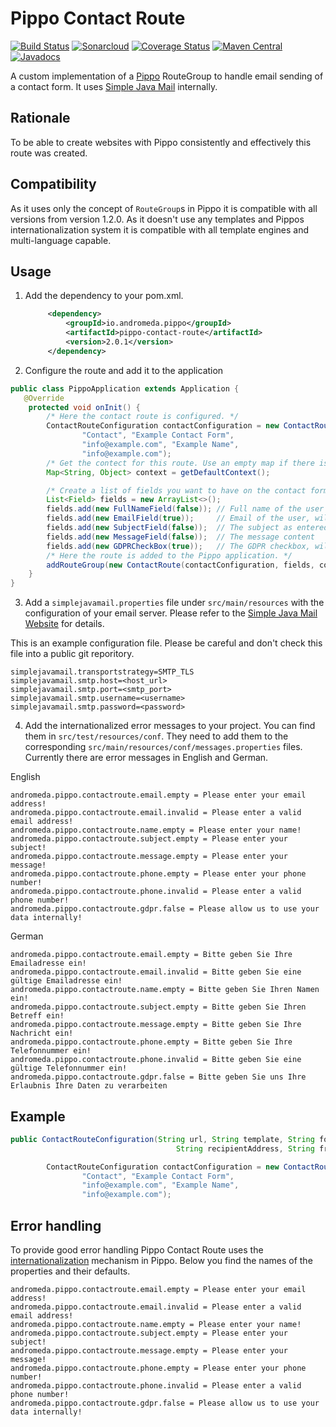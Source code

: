 Pippo Contact Route
===================
[![Build Status](https://travis-ci.org/rygel/pippo-contact-route.svg?branch=master)](https://travis-ci.org/rygel/pippo-contact-route)
[![Sonarcloud](https://sonarcloud.io/api/project_badges/measure?project=io.andromeda.pippo%3Apippo-contact-route&metric=alert_status)](https://sonarcloud.io/api/project_badges/measure?project=io.andromeda.pippo%3Apippo-contact-route&metric=alert_status)
[![Coverage Status](https://coveralls.io/repos/github/rygel/pippo-contact-route/badge.svg?branch=master)](https://coveralls.io/github/rygel/pippo-contact-route?branch=master)
[![Maven Central](http://img.shields.io/maven-central/v/io.andromeda.pippo/pippo-contact-route.svg)](http://search.maven.org/#search|ga|1|io.andromeda.pippo)
[![Javadocs](http://www.javadoc.io/badge/io.andromeda.pippo/pippo-contact-route.svg)](http://www.javadoc.io/doc/io.andromeda/pippo-contact-route)


A custom implementation of a [Pippo](pippo.ro) RouteGroup to handle email sending of a contact form. It uses [Simple Java Mail](http://www.simplejavamail.org) internally.

## Rationale
To be able to create websites with Pippo consistently and effectively this route was created.

## Compatibility
As it uses only the concept of `RouteGroup`s in Pippo it is compatible with all versions from version 1.2.0. As it doesn't use any templates and Pippos internationalization system it is compatible with all template engines and multi-language capable.

## Usage
1) Add the dependency to your pom.xml.
   ```xml
        <dependency>
            <groupId>io.andromeda.pippo</groupId>
            <artifactId>pippo-contact-route</artifactId>
            <version>2.0.1</version>
        </dependency>
   ```

2) Configure the route and add it to the application
```java
public class PippoApplication extends Application {
   @Override
    protected void onInit() {
        /* Here the contact route is configured. */
        ContactRouteConfiguration contactConfiguration = new ContactRouteConfiguration("/contact", "contact",
                "Contact", "Example Contact Form",
                "info@example.com", "Example Name",
                "info@example.com");
        /* Get the contect for this route. Use an empty map if there is no context. */
        Map<String, Object> context = getDefaultContext();

        /* Create a list of fields you want to have on the contact form. */
        List<Field> fields = new ArrayList<>();
        fields.add(new FullNameField(false)); // Full name of the user
        fields.add(new EmailField(true));     // Email of the user, will be validated
        fields.add(new SubjectField(false));  // The subject as entered
        fields.add(new MessageField(false));  // The message content
        fields.add(new GDPRCheckBox(true));   // The GDPR checkbox, will be validated
        /* Here the route is added to the Pippo application. */
        addRouteGroup(new ContactRoute(contactConfiguration, fields, context));
    }
}
```

3) Add a ```simplejavamail.properties``` file under ```src/main/resources``` with the configuration of your email server.
Please refer to the [Simple Java Mail Website](http://www.simplejavamail.org/#/configuration) for details.

This is an example configuration file. Please be careful and don't check this file into a public git reporitory.
```
simplejavamail.transportstrategy=SMTP_TLS
simplejavamail.smtp.host=<host_url>
simplejavamail.smtp.port=<smtp_port>
simplejavamail.smtp.username=<username>
simplejavamail.smtp.password=<password>
```

4) Add the internationalized error messages to your project. You can find them in ```src/test/resources/conf```.
 They need to add them to the corresponding ```src/main/resources/conf/messages.properties``` files.
 Currently there are error messages in English and German.

English
```
andromeda.pippo.contactroute.email.empty = Please enter your email address!
andromeda.pippo.contactroute.email.invalid = Please enter a valid email address!
andromeda.pippo.contactroute.name.empty = Please enter your name!
andromeda.pippo.contactroute.subject.empty = Please enter your subject!
andromeda.pippo.contactroute.message.empty = Please enter your message!
andromeda.pippo.contactroute.phone.empty = Please enter your phone number!
andromeda.pippo.contactroute.phone.invalid = Please enter a valid phone number!
andromeda.pippo.contactroute.gdpr.false = Please allow us to use your data internally!
```

German
```
andromeda.pippo.contactroute.email.empty = Bitte geben Sie Ihre Emailadresse ein!
andromeda.pippo.contactroute.email.invalid = Bitte geben Sie eine gültige Emailadresse ein!
andromeda.pippo.contactroute.name.empty = Bitte geben Sie Ihren Namen ein!
andromeda.pippo.contactroute.subject.empty = Bitte geben Sie Ihren Betreff ein!
andromeda.pippo.contactroute.message.empty = Bitte geben Sie Ihre Nachricht ein!
andromeda.pippo.contactroute.phone.empty = Bitte geben Sie Ihre Telefonnummer ein!
andromeda.pippo.contactroute.phone.invalid = Bitte geben Sie eine gültige Telefonnummer ein!
andromeda.pippo.contactroute.gdpr.false = Bitte geben Sie uns Ihre Erlaubnis Ihre Daten zu verarbeiten
```


## Example
```java
public ContactRouteConfiguration(String url, String template, String formTitle, String recipientName,
                                     String recipientAddress, String fromName, String fromAddress) {

        ContactRouteConfiguration contactConfiguration = new ContactRouteConfiguration("/contact", "contact",
                "Contact", "Example Contact Form",
                "info@example.com", "Example Name",
                "info@example.com");
```


## Error handling
To provide good error handling Pippo Contact Route uses the [internationalization](http://www.pippo.ro/doc/internationalization.html) mechanism in Pippo. Below you find the names of the properties and their defaults.

```
andromeda.pippo.contactroute.email.empty = Please enter your email address!
andromeda.pippo.contactroute.email.invalid = Please enter a valid email address!
andromeda.pippo.contactroute.name.empty = Please enter your name!
andromeda.pippo.contactroute.subject.empty = Please enter your subject!
andromeda.pippo.contactroute.message.empty = Please enter your message!
andromeda.pippo.contactroute.phone.empty = Please enter your phone number!
andromeda.pippo.contactroute.phone.invalid = Please enter a valid phone number!
andromeda.pippo.contactroute.gdpr.false = Please allow us to use your data internally!
```
